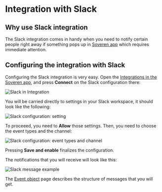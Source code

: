 # Integration with Slack

## Why use Slack integration

The Slack integration comes in handy when you need to notify certain people right away if something pops up in [Soveren app](../../user-guide/overview/) which requires immediate attention.

## Configuring the integration with Slack

Configuring the Slack integration is very easy. Open the [Integrations in the Soveren app](https://app.soveren.io/integrations/), and press **Connect** on the Slack configuration there:

![Slack in Integration](../../img/integration/integrations-list-slack.png "Slack in Integration")

You will be carried directly to settings in your Slack workspace, it should look like the following:

![Slack configuration: setting](../../img/integration/slack-config-init.png "Slack configuration: setting")

To proceeed, you need to **Allow** those settings. Then, you need to choose the event types and the channel:

![Slack configuration: event types and channel](../../img/integration/slack-config-next.png "Slack configuration: event types and channel")

Pressing **Save and enable** finalizes the configuration.

The notifications that you will receive will look like this:

![Slack message example](../../img/integration/slack-config-example.png "Slack message example")

The [Event object](../event-objects/) page describes the structure of messages that you will get.
